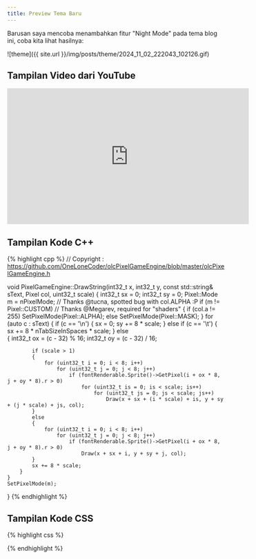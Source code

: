 ```yaml
---
title: Preview Tema Baru
---
```


Barusan saya mencoba menambahkan fitur "Night Mode" pada <!--more-->tema blog ini, coba kita lihat hasilnya:

![theme]({{ site.url }}/img/posts/theme/2024_11_02_222043_102126.gif)

## Tampilan Video dari YouTube

<iframe width="560" height="315" src="https://www.youtube.com/embed/XpF3lMqgPSw?si=OUhP8KTSD7lJ4L44" title="YouTube video player" frameborder="0" allow="accelerometer; autoplay; clipboard-write; encrypted-media; gyroscope; picture-in-picture; web-share" referrerpolicy="strict-origin-when-cross-origin" allowfullscreen></iframe>

## Tampilan Kode C++

{% highlight cpp %}
// Copyright : https://github.com/OneLoneCoder/olcPixelGameEngine/blob/master/olcPixelGameEngine.h

void PixelGameEngine::DrawString(int32_t x, int32_t y, const std::string& sText, Pixel col, uint32_t scale)
{
    int32_t sx = 0;
    int32_t sy = 0;
    Pixel::Mode m = nPixelMode;
    // Thanks @tucna, spotted bug with col.ALPHA :P
    if (m != Pixel::CUSTOM) // Thanks @Megarev, required for "shaders"
    {
        if (col.a != 255) SetPixelMode(Pixel::ALPHA);
        else SetPixelMode(Pixel::MASK);
    }
    for (auto c : sText)
    {
        if (c == '\n')
        {
            sx = 0; sy += 8 * scale;
        }
        else if (c == '\t')
        {
            sx += 8 * nTabSizeInSpaces * scale;
        }
        else			
        {
            int32_t ox = (c - 32) % 16;
            int32_t oy = (c - 32) / 16;

            if (scale > 1)
            {
                for (uint32_t i = 0; i < 8; i++)
                    for (uint32_t j = 0; j < 8; j++)
                        if (fontRenderable.Sprite()->GetPixel(i + ox * 8, j + oy * 8).r > 0)
                            for (uint32_t is = 0; is < scale; is++)
                                for (uint32_t js = 0; js < scale; js++)
                                    Draw(x + sx + (i * scale) + is, y + sy + (j * scale) + js, col);
            }
            else
            {
                for (uint32_t i = 0; i < 8; i++)
                    for (uint32_t j = 0; j < 8; j++)
                        if (fontRenderable.Sprite()->GetPixel(i + ox * 8, j + oy * 8).r > 0)
                            Draw(x + sx + i, y + sy + j, col);
            }
            sx += 8 * scale;
        }
    }
    SetPixelMode(m);
}
{% endhighlight %}

## Tampilan Kode CSS

{% highlight css %}
<style>
  /* Set up flex layout for navigation */
  nav {
    display: flex;
    gap: 15px; /* Space between items */
    align-items: center; /* Vertical alignment of items */
  }

  /* Light and Dark Mode Styles */
  body.light-mode {
    background-color: #ffffff;
    color: #000000;
  }

  body.dark-mode {
    background-color: #242424;
    color: #ddd9d9;
  }

  /* Title color based on mode */
  body.light-mode .website-title {
    color: #202020; /* Dark color for light mode */
  }

  body.dark-mode .website-title {
    color: #949393; /* Light color for dark mode */
  }

  /* Meta color based on mode */
  body.light-mode .meta {
    color: #555555; /* Medium dark color for light mode */
  }

  body.dark-mode .meta {
    color: #bfbfbf; /* Medium light color for dark mode */
  }

  /* Link styles for light mode */
  body.light-mode nav a {
    color: #000000; /* Dark text for light mode */
  }

  /* Link styles for dark mode */
  body.dark-mode nav a {
    color: #ffffff; /* Light text for dark mode */
  }

  body.light-mode i,
  body.light-mode em {
    color: #575757;
  }

  body.dark-mode i,
  body.dark-mode em {
    color: #fafafa;
  }

  body.light-mode small {
    color: #575757;
  }

  body.dark-mode small {
    color: #969696;
  }

  body.light-mode pre {
    background-color: #ffffff;
  }

  body.dark-mode pre {
    background-color: #242424;
  }

  /* Style for the toggle icon */
  #toggleMode {
    text-decoration: none;
    font-size: 1em;
    display: flex;
    align-items: center;
  }

  .highlight .hll { background-color: #ffffff }
  .highlight .lineno {
    color: rgb(27, 27, 27);
    margin-right: 8px;
  }
  body.light-mode .highlight .c { color: #75715e } /* Comment */
  body.light-mode .highlight .err { color: #000000; background-color: #ffffff } /* Error */
  body.light-mode .highlight .k { color: #004fa8 } /* Keyword */
  body.light-mode .highlight .l { color: #ae81ff } /* Literal */
  body.light-mode .highlight .n { color: #141414 } /* Name */
  body.light-mode .highlight .o { color: #000000 } /* Operator */
  body.light-mode .highlight .p { color: #353535 } /* Punctuation */
  body.light-mode .highlight .cm { color: #22722f } /* Comment.Multiline */
  body.light-mode .highlight .cp { color: #75715e } /* Comment.Preproc */
  body.light-mode .highlight .c1 { color: #75715e } /* Comment.Single */
  body.light-mode .highlight .cs { color: #75715e } /* Comment.Special */
  body.light-mode .highlight .ge { font-style: italic } /* Generic.Emph */
  body.light-mode .highlight .gs { font-weight: bold } /* Generic.Strong */
  body.light-mode .highlight .kc { color: #66d9ef } /* Keyword.Constant */
  body.light-mode .highlight .kd { color: #66d9ef } /* Keyword.Declaration */
  body.light-mode .highlight .kn { color: #271cc7 } /* Keyword.Namespace */
  body.light-mode .highlight .kp { color: #66d9ef } /* Keyword.Pseudo */
  body.light-mode .highlight .kr { color: #66d9ef } /* Keyword.Reserved */
  body.light-mode .highlight .kt { color: #4dc1d8 } /* Keyword.Type */
  body.light-mode .highlight .ld { color: #e6db74 } /* Literal.Date */
  body.light-mode .highlight .m { color: #ae81ff } /* Literal.Number */
  body.light-mode .highlight .s { color: #c78e3a } /* Literal.String */
  body.light-mode .highlight .na { color: #a6e22e } /* Name.Attribute */
  body.light-mode .highlight .nb { color: #00a516 } /* Name.Builtin */
  body.light-mode .highlight .nc { color: #0bb8d6 } /* Name.Class */
  body.light-mode .highlight .no { color: #66d9ef } /* Name.Constant */
  body.light-mode .highlight .nd { color: #a6e22e } /* Name.Decorator */
  body.light-mode .highlight .ni { color: #f8f8f2 } /* Name.Entity */
  body.light-mode .highlight .ne { color: #a6e22e } /* Name.Exception */
  body.light-mode .highlight .nf { color: #404142 } /* Name.Function */
  body.light-mode .highlight .nl { color: #004fa8 } /* Name.Label */
  body.light-mode .highlight .nn { color: #f8f8f2 } /* Name.Namespace */
  body.light-mode .highlight .nx { color: #a6e22e } /* Name.Other */
  body.light-mode .highlight .py { color: #f8f8f2 } /* Name.Property */
  body.light-mode .highlight .nt { color: #f92672 } /* Name.Tag */
  body.light-mode .highlight .nv { color: #f8f8f2 } /* Name.Variable */
  body.light-mode .highlight .ow { color: #f92672 } /* Operator.Word */
  body.light-mode .highlight .w { color: #f8f8f2 } /* Text.Whitespace */
  body.light-mode .highlight .mf { color: #ae81ff } /* Literal.Number.Float */
  body.light-mode .highlight .mh { color: #ae81ff } /* Literal.Number.Hex */
  body.light-mode .highlight .mi { color: #ae81ff } /* Literal.Number.Integer */
  body.light-mode .highlight .mo { color: #ae81ff } /* Literal.Number.Oct */
  body.light-mode .highlight .sb { color: #e6db74 } /* Literal.String.Backtick */
  body.light-mode .highlight .sc { color: #e6db74 } /* Literal.String.Char */
  body.light-mode .highlight .sd { color: #e6db74 } /* Literal.String.Doc */
  body.light-mode .highlight .s2 { color: #e6db74 } /* Literal.String.Double */
  body.light-mode .highlight .se { color: #ae81ff } /* Literal.String.Escape */
  body.light-mode .highlight .sh { color: #e6db74 } /* Literal.String.Heredoc */
  body.light-mode .highlight .si { color: #e6db74 } /* Literal.String.Interpol */
  body.light-mode .highlight .sx { color: #e6db74 } /* Literal.String.Other */
  body.light-mode .highlight .sr { color: #e6db74 } /* Literal.String.Regex */
  body.light-mode .highlight .s1 { color: #e6db74 } /* Literal.String.Single */
  body.light-mode .highlight .ss { color: #e6db74 } /* Literal.String.Symbol */
  body.light-mode .highlight .bp { color: #f8f8f2 } /* Name.Builtin.Pseudo */
  body.light-mode .highlight .vc { color: #f8f8f2 } /* Name.Variable.Class */
  body.light-mode .highlight .vg { color: #f8f8f2 } /* Name.Variable.Global */
  body.light-mode .highlight .vi { color: #f8f8f2 } /* Name.Variable.Instance */
  body.light-mode .highlight .il { color: #ae81ff } /* Literal.Number.Integer.Long */

  body.light-mode .highlight .gh { } /* Generic Heading & Diff Header */
  body.light-mode .highlight .gu { color: #75715e; } /* Generic.Subheading & Diff Unified/Comment? */
  body.light-mode .highlight .gd { color: #f92672; } /* Generic.Deleted & Diff Deleted */
  body.light-mode .highlight .gi { color: #a6e22e; } /* Generic.Inserted & Diff Inserted */

  body.dark-mode .highlight .hll { background-color: #2d2d2d; }
  body.dark-mode .highlight .lineno {
    color: rgb(200, 200, 200);
    margin-right: 8px;
  }
  body.dark-mode .highlight .c { color: #6a9955; } /* Comment */
  body.dark-mode .highlight .err { color: #f44747; background-color: #2d2d2d; } /* Error */
  body.dark-mode .highlight .k { color: #569cd6; } /* Keyword */
  body.dark-mode .highlight .l { color: #b5cea8; } /* Literal */
  body.dark-mode .highlight .n { color: #d4d4d4; } /* Name */
  body.dark-mode .highlight .o { color: #d4d4d4; } /* Operator */
  body.dark-mode .highlight .p { color: #d4d4d4; } /* Punctuation */
  body.dark-mode .highlight .cm { color: #6a9955; } /* Comment.Multiline */
  body.dark-mode .highlight .cp { color: #6a9955; } /* Comment.Preproc */
  body.dark-mode .highlight .c1 { color: #6a9955; } /* Comment.Single */
  body.dark-mode .highlight .cs { color: #6a9955; } /* Comment.Special */
  body.dark-mode .highlight .ge { font-style: italic; } /* Generic.Emph */
  body.dark-mode .highlight .gs { font-weight: bold; } /* Generic.Strong */
  body.dark-mode .highlight .kc { color: #4ec9b0; } /* Keyword.Constant */
  body.dark-mode .highlight .kd { color: #4ec9b0; } /* Keyword.Declaration */
  body.dark-mode .highlight .kn { color: #9cdcfe; } /* Keyword.Namespace */
  body.dark-mode .highlight .kp { color: #4ec9b0; } /* Keyword.Pseudo */
  body.dark-mode .highlight .kr { color: #4ec9b0; } /* Keyword.Reserved */
  body.dark-mode .highlight .kt { color: #4ec9b0; } /* Keyword.Type */
  body.dark-mode .highlight .ld { color: #dcdcaa; } /* Literal.Date */
  body.dark-mode .highlight .m { color: #b5cea8; } /* Literal.Number */
  body.dark-mode .highlight .s { color: #ce9178; } /* Literal.String */
  body.dark-mode .highlight .na { color: #9cdcfe; } /* Name.Attribute */
  body.dark-mode .highlight .nb { color: #4ec9b0; } /* Name.Builtin */
  body.dark-mode .highlight .nc { color: #4ec9b0; } /* Name.Class */
  body.dark-mode .highlight .no { color: #4ec9b0; } /* Name.Constant */
  body.dark-mode .highlight .nd { color: #4ec9b0; } /* Name.Decorator */
  body.dark-mode .highlight .ni { color: #d4d4d4; } /* Name.Entity */
  body.dark-mode .highlight .ne { color: #4ec9b0; } /* Name.Exception */
  body.dark-mode .highlight .nf { color: #dcdcaa; } /* Name.Function */
  body.dark-mode .highlight .nl { color: #9cdcfe; } /* Name.Label */
  body.dark-mode .highlight .nn { color: #d4d4d4; } /* Name.Namespace */
  body.dark-mode .highlight .nx { color: #4ec9b0; } /* Name.Other */
  body.dark-mode .highlight .py { color: #d4d4d4; } /* Name.Property */
  body.dark-mode .highlight .nt { color: #569cd6; } /* Name.Tag */
  body.dark-mode .highlight .nv { color: #d4d4d4; } /* Name.Variable */
  body.dark-mode .highlight .ow { color: #569cd6; } /* Operator.Word */
  body.dark-mode .highlight .w { color: #d4d4d4; } /* Text.Whitespace */
  body.dark-mode .highlight .mf { color: #b5cea8; } /* Literal.Number.Float */
  body.dark-mode .highlight .mh { color: #b5cea8; } /* Literal.Number.Hex */
  body.dark-mode .highlight .mi { color: #b5cea8; } /* Literal.Number.Integer */
  body.dark-mode .highlight .mo { color: #b5cea8; } /* Literal.Number.Oct */
  body.dark-mode .highlight .sb { color: #ce9178; } /* Literal.String.Backtick */
  body.dark-mode .highlight .sc { color: #ce9178; } /* Literal.String.Char */
  body.dark-mode .highlight .sd { color: #ce9178; } /* Literal.String.Doc */
  body.dark-mode .highlight .s2 { color: #ce9178; } /* Literal.String.Double */
  body.dark-mode .highlight .se { color: #d7ba7d; } /* Literal.String.Escape */
  body.dark-mode .highlight .sh { color: #ce9178; } /* Literal.String.Heredoc */
  body.dark-mode .highlight .si { color: #ce9178; } /* Literal.String.Interpol */
  body.dark-mode .highlight .sx { color: #ce9178; } /* Literal.String.Other */
  body.dark-mode .highlight .sr { color: #d7ba7d; } /* Literal.String.Regex */
  body.dark-mode .highlight .s1 { color: #ce9178; } /* Literal.String.Single */
  body.dark-mode .highlight .ss { color: #ce9178; } /* Literal.String.Symbol */
  body.dark-mode .highlight .bp { color: #d4d4d4; } /* Name.Builtin.Pseudo */
  body.dark-mode .highlight .vc { color: #d4d4d4; } /* Name.Variable.Class */
  body.dark-mode .highlight .vg { color: #d4d4d4; } /* Name.Variable.Global */
  body.dark-mode .highlight .vi { color: #d4d4d4; } /* Name.Variable.Instance */
  body.dark-mode .highlight .il { color: #b5cea8; } /* Literal.Number.Integer.Long */

  body.dark-mode .highlight .gh { color: #dcdcdc; } /* Generic Heading & Diff Header */
  body.dark-mode .highlight .gu { color: #6a9955; } /* Generic.Subheading & Diff Unified/Comment */
  body.dark-mode .highlight .gd { color: #f44747; } /* Generic.Deleted & Diff Deleted */
  body.dark-mode .highlight .gi { color: #6a9955; } /* Generic.Inserted & Diff Inserted */
  
  /* Adjust icon size */
  #modeIcon {
    font-size: 1.2em;
  }
</style>
{% endhighlight %}
